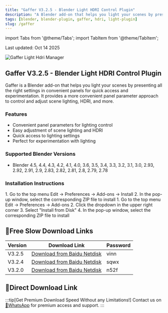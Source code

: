 ```yaml
---
title: "Gaffer V3.2.5 - Blender Light HDRI Control Plugin"
description: "A Blender add-on that helps you light your scenes by presenting all the right settings in convenient panels for quick access and experimentation"
tags: [blender, blender-plugin, gaffer, hdri, light-plugin]
slug: /gaffer
---
```


import Tabs from '@theme/Tabs';
import TabItem from '@theme/TabItem';

Last updated: Oct 14 2025

![Gaffer Light Hdri Manager](https://www.gfxcamp.com/wp-content/uploads/2023/10/Gaffer-Light-Hdri-Manager.jpg)

## Gaffer V3.2.5 - Blender Light HDRI Control Plugin

Gaffer is a Blender add-on that helps you light your scenes by presenting all the right settings in convenient panels for quick access and experimentation. It provides a more convenient panel parameter approach to control and adjust scene lighting, HDRI, and more.

### Features

- Convenient panel parameters for lighting control
- Easy adjustment of scene lighting and HDRI
- Quick access to lighting settings
- Perfect for experimentation with lighting

### Supported Blender Versions

- Blender 4.5, 4.4, 4.3, 4.2, 4.1, 4.0, 3.6, 3.5, 3.4, 3.3, 3.2, 3.1, 3.0, 2.93, 2.92, 2.91, 2.9, 2.83, 2.82, 2.81, 2.8, 2.79, 2.78

### Installation Instructions

<Tabs groupId="blender-version">
<TabItem value="blender4" label="Blender 4 or Lower" default>
1. Go to the top menu Edit → Preferences → Add-ons → Install
2. In the pop-up window, select the corresponding ZIP file to install
</TabItem>
<TabItem value="blender41" label="Blender 4.1 or Higher">
1. Go to the top menu Edit → Preferences → Add-ons
2. Click the dropdown in the upper right corner
3. Select "Install from Disk"
4. In the pop-up window, select the corresponding ZIP file to install
</TabItem>
</Tabs>

## 🐌Free Slow Download Links

| Version | Download Link | Password |
|--------|---------------|----------|
| V3.2.5 | [Download from Baidu Netdisk](https://pan.baidu.com/s/10feNgg8YbKyHgESU0AV11A?pwd=vinn) | vinn |
| V3.2.4 | [Download from Baidu Netdisk](https://pan.baidu.com/s/1pbvLwM68sbPDB5_AFaS5rw?pwd=sqwx) | sqwx |
| V3.2.0 | [Download from Baidu Netdisk](https://pan.baidu.com/s/1X0Wz-Z5i5_7VYecWZ4xUkQ?pwd=n52f) | n52f |

## 🚀Direct Download Link
:::tip[Get Premium Download Speed Without any Limitations!]
Contact us on [💬WhatsApp](https://wa.me/+8613237610083) for premium  access and support.
:::